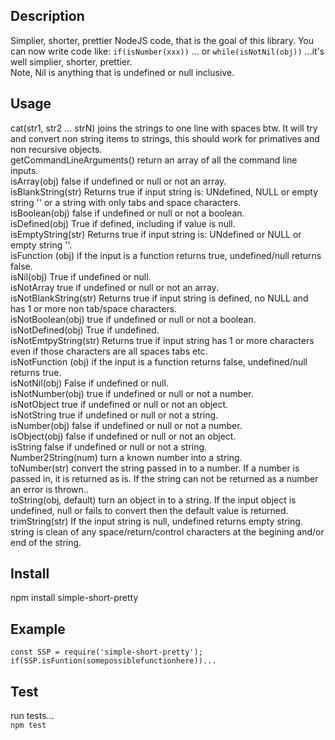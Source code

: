 ## Description

Simplier, shorter, prettier NodeJS code, that is the goal of this library. You can now write code like:
`if(isNumber(xxx))`
... or
`while(isNotNil(obj))`
...it's well simplier, shorter, prettier.   
Note, Nil is anything that is undefined or null inclusive.   

## Usage
cat(str1, str2 ... strN) joins the strings to one line with spaces btw. It will try and convert non string items to strings, this should work for primatives and non recursive objects.    
getCommandLineArguments() return an array of all the command line inputs.    
isArray(obj) false if undefined or null or not an array.    
isBlankString(str) Returns true if input string is: UNdefined, NULL or empty string '' or a string with only tabs and space characters.    
isBoolean(obj) false if undefined or null or not a boolean.    
isDefined(obj) True if defined, including if value is null.    
isEmptyString(str) Returns true if input string is: UNdefined or NULL or empty string ''.    
isFunction (obj) if the input is a function returns true, undefined/null returns false.    
isNil(obj) True if undefined or null.    
isNotArray true if undefined or null or not an array.    
isNotBlankString(str) Returns true if input string is defined, no NULL and has 1 or more non tab/space characters.    
isNotBoolean(obj) true if undefined or null or not a boolean.    
isNotDefined(obj) True if undefined.    
isNotEmtpyString(str) Returns true if input string has 1 or more characters even if those characters are all spaces tabs etc.    
isNotFunction (obj) if the input is a function returns false, undefined/null returns true.    
isNotNil(obj) False if undefined or null.    
isNotNumber(obj) true if undefined or null or not a number.    
isNotObject true if undefined or null or not an object.    
isNotString true if undefined or null or not a string.    
isNumber(obj) false if undefined or null or not a number.    
isObject(obj) false if undefined or null or not an object.    
isString false if undefined or null or not a string.    
Number2String(num) turn a known number into a string.    
toNumber(str) convert the string passed in to a number. If a number is passed in, it is returned as is. If the string can not be returned as a number an error is thrown..    
toString(obj, default) turn an object in to a string. If the input object is undefined, null or fails to convert then the default value is returned.    
trimString(str) If the input string is null, undefined returns empty string. string is clean of any space/return/control characters at the begining and/or end of the string.    

## Install
npm install simple-short-pretty

## Example
`const SSP = require('simple-short-pretty');`   
`if(SSP.isFuntion(somepossiblefunctionhere))...`   

## Test
run tests...   
`npm test`   
